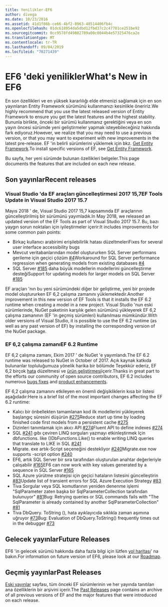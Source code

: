 ```yaml
---
title: Yenilikler-EF6
author: divega
ms.date: 10/23/2016
ms.assetid: 41d1f86b-ce66-4bf2-8963-48514406fb4c
ms.openlocfilehash: 01dc618954da5dbd12fbd37c2c47701ce251be92
ms.sourcegitcommit: 0cc9578fd49802789a00c0044b4e57325476ca2e
ms.translationtype: MT
ms.contentlocale: tr-TR
ms.lasthandoff: 09/04/2019
ms.locfileid: "70271439"
---
```

# <a name="whats-new-in-ef6"></a><span data-ttu-id="3637a-102">EF6 'deki yenilikler</span><span class="sxs-lookup"><span data-stu-id="3637a-102">What's New in EF6</span></span>

<span data-ttu-id="3637a-103">En son özellikleri ve en yüksek kararlılığı elde etmenizi sağlamak için en son yayınlanan Entity Framework sürümünü kullanmanızı kesinlikle öneririz.</span><span class="sxs-lookup"><span data-stu-id="3637a-103">We highly recommend that you use the latest released version of Entity Framework to ensure you get the latest features and the highest stability.</span></span>
<span data-ttu-id="3637a-104">Bununla birlikte, önceki bir sürümü kullanmanız gerektiğini veya en son yayın öncesi sürümde yeni geliştirmeler yapmak isteyebileceğiniz hakkında fark ediyoruz.</span><span class="sxs-lookup"><span data-stu-id="3637a-104">However, we realize that you may need to use a previous version, or that you may want to experiment with new improvements in the latest pre-release.</span></span>
<span data-ttu-id="3637a-105">EF 'in belirli sürümlerini yüklemek için bkz. [Get Entity Framework](~/ef6/fundamentals/install.md).</span><span class="sxs-lookup"><span data-stu-id="3637a-105">To install specific versions of EF, see [Get Entity Framework](~/ef6/fundamentals/install.md).</span></span>

<span data-ttu-id="3637a-106">Bu sayfa, her yeni sürümde bulunan özellikleri belgeler.</span><span class="sxs-lookup"><span data-stu-id="3637a-106">This page documents the features that are included on each new release.</span></span>

## <a name="recent-releases"></a><span data-ttu-id="3637a-107">Son yayınlar</span><span class="sxs-lookup"><span data-stu-id="3637a-107">Recent releases</span></span>

### <a name="ef-tools-update-in-visual-studio-2017-157"></a><span data-ttu-id="3637a-108">Visual Studio 'da EF araçları güncelleştirmesi 2017 15,7</span><span class="sxs-lookup"><span data-stu-id="3637a-108">EF Tools Update in Visual Studio 2017 15.7</span></span>

<span data-ttu-id="3637a-109">Mayıs 2018 ' de, Visual Studio 2017 15,7 kapsamında EF araçlarının güncelleştirilmiş bir sürümünü yayımladık.</span><span class="sxs-lookup"><span data-stu-id="3637a-109">In May 2018, we released an updated version of the EF Tools as part of Visual Studio 2017 15.7.</span></span>
<span data-ttu-id="3637a-110">Bu, bazı yaygın sorun noktaları için iyileştirmeler içerir:</span><span class="sxs-lookup"><span data-stu-id="3637a-110">It includes improvements for some common pain points:</span></span>

- <span data-ttu-id="3637a-111">Birkaç kullanıcı arabirimi erişilebilirlik hatası düzeltmeleri</span><span class="sxs-lookup"><span data-stu-id="3637a-111">Fixes for several user interface accessibility bugs</span></span>
- <span data-ttu-id="3637a-112">Mevcut veritabanlarından model oluştururken SQL Server performans gerileme için geçici çözüm [#4](https://github.com/aspnet/entityframework6/issues/4)</span><span class="sxs-lookup"><span data-stu-id="3637a-112">Workaround for SQL Server performance regression when generating models from existing databases [#4](https://github.com/aspnet/entityframework6/issues/4)</span></span>
- <span data-ttu-id="3637a-113">SQL Server [#185](https://github.com/aspnet/EntityFramework6/issues/185) daha büyük modellerin modellerini güncelleştirme desteği</span><span class="sxs-lookup"><span data-stu-id="3637a-113">Support for updating models for larger models on SQL Server [#185](https://github.com/aspnet/EntityFramework6/issues/185)</span></span>

<span data-ttu-id="3637a-114">EF araçları 'nın bu yeni sürümündeki diğer bir geliştirme, yeni bir projede model oluştururken EF 6,2 çalışma zamanını yüklemektedir.</span><span class="sxs-lookup"><span data-stu-id="3637a-114">Another improvement in this new version of EF Tools is that it installs the EF 6.2 runtime when creating a model in a new project.</span></span> <span data-ttu-id="3637a-115">Visual Studio 'nun eski sürümlerinde, NuGet paketinin karşılık gelen sürümünü yükleyerek EF 6,2 çalışma zamanının (EF 'in geçmiş sürümleri) kullanılması mümkündür.</span><span class="sxs-lookup"><span data-stu-id="3637a-115">With older versions of Visual Studio, it is possible to use the EF 6.2 runtime (as well as any past version of EF) by installing the corresponding version of the NuGet package.</span></span>

### <a name="ef-62-runtime"></a><span data-ttu-id="3637a-116">EF 6,2 çalışma zamanı</span><span class="sxs-lookup"><span data-stu-id="3637a-116">EF 6.2 Runtime</span></span>

<span data-ttu-id="3637a-117">EF 6,2 çalışma zamanı, Ekim 2017 ' de NuGet 'e yayımlandı.</span><span class="sxs-lookup"><span data-stu-id="3637a-117">The EF 6.2 runtime was released to NuGet in October of 2017.</span></span>
<span data-ttu-id="3637a-118">Açık kaynak katkıda bulunanlar topluluğumuza yönelik harika bir bölümde Teşekkür ederiz, EF 6,2 birçok [hata](https://github.com/aspnet/entityframework6/issues?utf8=%E2%9C%93&q=is%3Aissue%20milestone%3A6.2.0%20is%3Aclosed%20label%3Aclosed-fixed%20-label%3Aarea-tools%20label%3Atype-bug) düzeltmesi ve [ürün geliştirmesi](https://github.com/aspnet/entityframework6/issues?utf8=%E2%9C%93&q=is%3Aissue%20milestone%3A6.2.0%20is%3Aclosed%20label%3Aclosed-fixed%20-label%3Aarea-tools%20label%3Atype-enhancement%20)içerir.</span><span class="sxs-lookup"><span data-stu-id="3637a-118">Thanks in great part to the efforts our community of open source contributors, EF 6.2 includes numerous [bugs fixes](https://github.com/aspnet/entityframework6/issues?utf8=%E2%9C%93&q=is%3Aissue%20milestone%3A6.2.0%20is%3Aclosed%20label%3Aclosed-fixed%20-label%3Aarea-tools%20label%3Atype-bug) and [product enhancements](https://github.com/aspnet/entityframework6/issues?utf8=%E2%9C%93&q=is%3Aissue%20milestone%3A6.2.0%20is%3Aclosed%20label%3Aclosed-fixed%20-label%3Aarea-tools%20label%3Atype-enhancement%20).</span></span>

<span data-ttu-id="3637a-119">EF 6,2 çalışma zamanını etkileyen en önemli değişikliklerin kısa bir listesi aşağıdadır:</span><span class="sxs-lookup"><span data-stu-id="3637a-119">Here is a brief list of the most important changes affecting the EF 6.2 runtime:</span></span>

- <span data-ttu-id="3637a-120">Kalıcı bir önbellekten tamamlanan kod ilk modellerini yükleyerek başlangıç süresini düşürün [#275](https://github.com/aspnet/EntityFramework6/issues/275)</span><span class="sxs-lookup"><span data-stu-id="3637a-120">Reduce start up time by loading finished code first models from a persistent cache [#275](https://github.com/aspnet/EntityFramework6/issues/275)</span></span>
- <span data-ttu-id="3637a-121">Dizinleri tanımlamak için akıcı API [#274](https://github.com/aspnet/EntityFramework6/issues/274)</span><span class="sxs-lookup"><span data-stu-id="3637a-121">Fluent API to define indexes [#274](https://github.com/aspnet/EntityFramework6/issues/274)</span></span>
- <span data-ttu-id="3637a-122">SQL [#241](https://github.com/aspnet/EntityFramework6/issues/241) gıbı çeviren LINQ sorguları yazmayı etkinleştirmek Için dbfunctions. like ()</span><span class="sxs-lookup"><span data-stu-id="3637a-122">DbFunctions.Like() to enable writing LINQ queries that translate to LIKE in SQL [#241](https://github.com/aspnet/EntityFramework6/issues/241)</span></span>
- <span data-ttu-id="3637a-123">Migrate. exe artık-Script seçeneğini destekliyor [#240](https://github.com/aspnet/EntityFramework6/issues/240)</span><span class="sxs-lookup"><span data-stu-id="3637a-123">Migrate.exe now supports -script option [#240](https://github.com/aspnet/EntityFramework6/issues/240)</span></span>
- <span data-ttu-id="3637a-124">EF6, artık SQL Server bir sıra tarafından oluşturulan anahtar değerleriyle çalışabilir [#165](https://github.com/aspnet/EntityFramework6/issues/165)</span><span class="sxs-lookup"><span data-stu-id="3637a-124">EF6 can now work with key values generated by a sequence in SQL Server [#165](https://github.com/aspnet/EntityFramework6/issues/165)</span></span>
- <span data-ttu-id="3637a-125">SQL Azure yürütme stratejisi için geçici hataların listesini güncelleştirin [#83](https://github.com/aspnet/EntityFramework6/issues/83)</span><span class="sxs-lookup"><span data-stu-id="3637a-125">Update list of transient errors for SQL Azure Execution Strategy [#83](https://github.com/aspnet/EntityFramework6/issues/83)</span></span>
- <span data-ttu-id="3637a-126">Tiva Sorgular veya SQL komutlarının yeniden denenme işlemi "SqlParameter zaten başka bir SqlParameterCollection tarafından bulunuyor" [#81](https://github.com/aspnet/EntityFramework6/issues/81)</span><span class="sxs-lookup"><span data-stu-id="3637a-126">Bug: Retrying queries or SQL commands fails with "The SqlParameter is already contained by another SqlParameterCollection" [#81](https://github.com/aspnet/EntityFramework6/issues/81)</span></span>
- <span data-ttu-id="3637a-127">Tiva DbQuery. ToString (), hata ayıklayıcıda sıklıkla zaman aşımına uğruyor [#73](https://github.com/aspnet/EntityFramework6/issues/73)</span><span class="sxs-lookup"><span data-stu-id="3637a-127">Bug: Evaluation of DbQuery.ToString() frequently times out in the debugger [#73](https://github.com/aspnet/EntityFramework6/issues/73)</span></span>

## <a name="future-releases"></a><span data-ttu-id="3637a-128">Gelecek yayınlar</span><span class="sxs-lookup"><span data-stu-id="3637a-128">Future Releases</span></span>

<span data-ttu-id="3637a-129">EF6 'in gelecek sürümü hakkında daha fazla bilgi için lütfen [yol haritası](roadmap.md)' na bakın.</span><span class="sxs-lookup"><span data-stu-id="3637a-129">For information on future version of EF6, please look at our [Roadmap](roadmap.md).</span></span>

## <a name="past-releases"></a><span data-ttu-id="3637a-130">Geçmiş yayınlar</span><span class="sxs-lookup"><span data-stu-id="3637a-130">Past Releases</span></span>

<span data-ttu-id="3637a-131">[Eski yayınlar](past-releases.md) sayfası, tüm önceki EF sürümlerinin ve her yayında tanıtılan ana özelliklerin bir arşivini içerir.</span><span class="sxs-lookup"><span data-stu-id="3637a-131">The [Past Releases](past-releases.md) page contains an archive of all previous versions of EF and the major features that were introduced on each release.</span></span>
